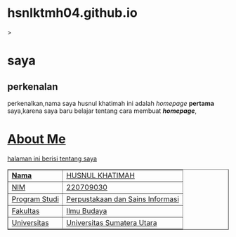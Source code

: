 # hsnlktmh04.github.io
<html>
<head>
    <title >homepage saya</title>>
    </head>
    <body>
<h1>saya</h1>
<h2>perkenalan</h2>
    <p>perkenalkan,nama saya husnul khatimah ini adalah <i>homepage</i>
<b>pertama</b> saya,karena saya baru belajar tentang cara membuat <b><i>homepage</i></b>,
    </p>
    <a href="https://library.usu.ac.id/"<perpustakaan usu>
    </body>
    </html><!--akhir dokumen HTML-->
<html library.usu.ac.id="en">
<head>
    <meta charset="UTF-8">
		<meta name="viewport" content="width=device-width, initial-scale=1.0">
		<title>About Me</title>
</head>
<body>
	<h1>About Me</h1>
	<p>halaman ini berisi tentang saya</p>
    <table border="1" cellspacing="0" cellpadding="5">
        <tr>
            <!-- td = tabel data -->
            <td><b>Nama</b></td>
            <td>HUSNUL KHATIMAH</td>
        </tr>
        <tr>
            <td>NIM</td>
            <td>220709030</td>
        </tr>
        <tr>
            <td>Program Studi</td>
            <td>Perpustakaan dan Sains Informasi</td>
        </tr>
        <tr>
            <td>Fakultas</td>
            <td>Ilmu Budaya</td>
        </tr>
        <tr>
            <td>Universitas</td>
            <td>Universitas Sumatera Utara</td>
        </tr>
    </table>
